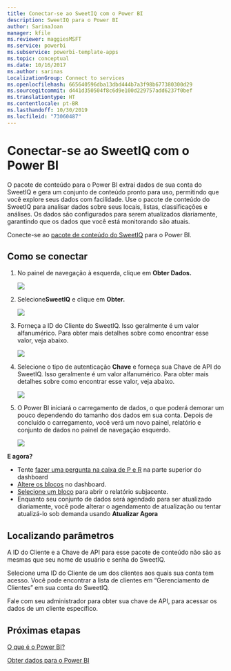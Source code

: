 ```yaml
---
title: Conectar-se ao SweetIQ com o Power BI
description: SweetIQ para o Power BI
author: SarinaJoan
manager: kfile
ms.reviewer: maggiesMSFT
ms.service: powerbi
ms.subservice: powerbi-template-apps
ms.topic: conceptual
ms.date: 10/16/2017
ms.author: sarinas
LocalizationGroup: Connect to services
ms.openlocfilehash: 665640596dba13dbd444b7a3f98b677380300d29
ms.sourcegitcommit: d441d350504f8c6d9e100d229757add6237f0bef
ms.translationtype: HT
ms.contentlocale: pt-BR
ms.lasthandoff: 10/30/2019
ms.locfileid: "73060487"
---
```

# <a name="connect-to-sweetiq-with-power-bi"></a>Conectar-se ao SweetIQ com o Power BI
O pacote de conteúdo para o Power BI extrai dados de sua conta do SweetIQ e gera um conjunto de conteúdo pronto para uso, permitindo que você explore seus dados com facilidade. Use o pacote de conteúdo do SweetIQ para analisar dados sobre seus locais, listas, classificações e análises. Os dados são configurados para serem atualizados diariamente, garantindo que os dados que você está monitorando são atuais.

Conecte-se ao [pacote de conteúdo do SweetIQ](https://app.powerbi.com/groups/me/getdata/services/sweetiq) para o Power BI.

## <a name="how-to-connect"></a>Como se conectar
1. No painel de navegação à esquerda, clique em **Obter Dados.**
   
    ![](media/service-connect-to-sweetiq/getdata.png)
2. Selecione**SweetIQ** e clique em **Obter.**
   
    ![](media/service-connect-to-sweetiq/sweetiq.png)
3. Forneça a ID do Cliente do SweetIQ. Isso geralmente é um valor alfanumérico. Para obter mais detalhes sobre como encontrar esse valor, veja abaixo.
   
    ![](media/service-connect-to-sweetiq/parameter.png)
4. Selecione o tipo de autenticação **Chave** e forneça sua Chave de API do SweetIQ. Isso geralmente é um valor alfanumérico. Para obter mais detalhes sobre como encontrar esse valor, veja abaixo.
   
    ![](media/service-connect-to-sweetiq/credentials.png)
5. O Power BI iniciará o carregamento de dados, o que poderá demorar um pouco dependendo do tamanho dos dados em sua conta. Depois de concluído o carregamento, você verá um novo painel, relatório e conjunto de dados no painel de navegação esquerdo.
   
    ![](media/service-connect-to-sweetiq/dashboard.png)

**E agora?**

* Tente [fazer uma pergunta na caixa de P e R](consumer/end-user-q-and-a.md) na parte superior do dashboard
* [Altere os blocos](service-dashboard-edit-tile.md) no dashboard.
* [Selecione um bloco](consumer/end-user-tiles.md) para abrir o relatório subjacente.
* Enquanto seu conjunto de dados será agendado para ser atualizado diariamente, você pode alterar o agendamento de atualização ou tentar atualizá-lo sob demanda usando **Atualizar Agora**

## <a name="finding-parameters"></a>Localizando parâmetros
A ID do Cliente e a Chave de API para esse pacote de conteúdo não são as mesmas que seu nome de usuário e senha do SweetIQ.

Selecione uma ID do Cliente de um dos clientes aos quais sua conta tem acesso. Você pode encontrar a lista de clientes em “Gerenciamento de Clientes” em sua conta do SweetIQ.

Fale com seu administrador para obter sua chave de API, para acessar os dados de um cliente específico.

## <a name="next-steps"></a>Próximas etapas
[O que é o Power BI?](fundamentals/power-bi-overview.md)

[Obter dados para o Power BI](service-get-data.md)

